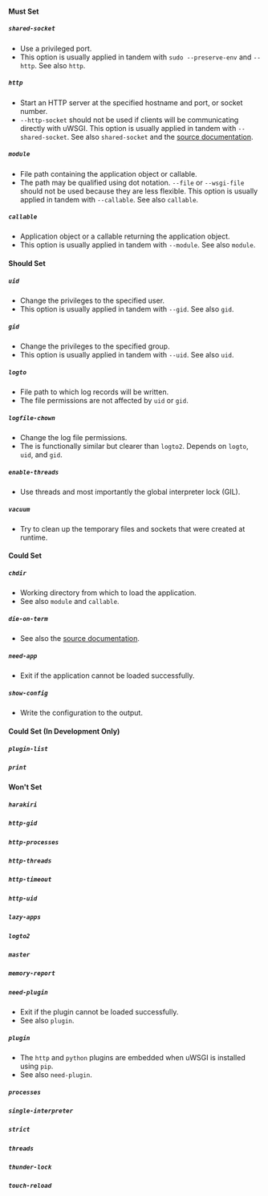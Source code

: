 #### Must Set
##### `shared-socket`
- Use a privileged port.
- This option is usually applied in tandem with `sudo --preserve-env` and `--http`. See also `http`.
##### `http`
- Start an HTTP server at the specified hostname and port, or socket number.
- `--http-socket` should not be used if clients will be communicating directly with uWSGI. This option is usually
applied in tandem with `--shared-socket`. See also `shared-socket` and the
[source documentation](http://uwsgi-docs.readthedocs.io/en/latest/ThingsToKnow.html).
##### `module`
- File path containing the application object or callable.
- The path may be qualified using dot notation. `--file` or `--wsgi-file` should not be used because they are less
flexible. This option is usually applied in tandem with `--callable`. See also `callable`.
##### `callable`
- Application object or a callable returning the application object.
- This option is usually applied in tandem with `--module`. See also `module`.

#### Should Set
##### `uid`
- Change the privileges to the specified user.
- This option is usually applied in tandem with `--gid`. See also `gid`.
##### `gid`
- Change the privileges to the specified group.
- This option is usually applied in tandem with `--uid`. See also `uid`.
##### `logto`
- File path to which log records will be written.
- The file permissions are not affected by `uid` or `gid`.
##### `logfile-chown`
- Change the log file permissions.
- The is functionally similar but clearer than `logto2`. Depends on `logto`, `uid`, and `gid`.
##### `enable-threads`
- Use threads and most importantly the global interpreter lock (GIL).
##### `vacuum`
- Try to clean up the temporary files and sockets that were created at runtime.

#### Could Set
##### `chdir`
- Working directory from which to load the application.
- See also `module` and `callable`.
##### `die-on-term`
- See also the [source documentation](http://uwsgi-docs.readthedocs.io/en/latest/ThingsToKnow.html).
##### `need-app`
- Exit if the application cannot be loaded successfully.
##### `show-config`
- Write the configuration to the output.

#### Could Set (In Development Only)
##### `plugin-list`
##### `print`

#### Won't Set
##### `harakiri`
##### `http-gid`
##### `http-processes`
##### `http-threads`
##### `http-timeout`
##### `http-uid`
##### `lazy-apps`
##### `logto2`
##### `master`
##### `memory-report`
##### `need-plugin`
- Exit if the plugin cannot be loaded successfully.
- See also `plugin`.
##### `plugin`
- The `http` and `python` plugins are embedded when uWSGI is installed using `pip`.
- See also `need-plugin`.
##### `processes`
##### `single-interpreter`
##### `strict`
##### `threads`
##### `thunder-lock`
##### `touch-reload`

